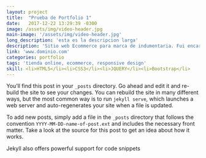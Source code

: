 ```yaml
---
layout: project
title:  "Prueba de Portfolio 1"
date:   2017-12-22 13:29:39 -0300
image: /assets/img/video-header.jpg
main-image: '/assets/img/video-header.jpg'
long_description: 'esta es la descripcion larga'
description: 'Sitio web Ecommerce para marca de indumentaria. Fui encargado del diseño completo del sitio web y de la interfaz. También desarrolle el front end.'
link: 'www.dominio.com'
categories: portfolio
tags: 'tienda online, ecommerce, responsive design'
skill: <li>HTML5</li><li>CSS3</li><li>JQUERY</li><li>Bootstrap</li>
---
```

You’ll find this post in your `_posts` directory. Go ahead and edit it and re-build the site to see your changes. You can rebuild the site in many different ways, but the most common way is to run `jekyll serve`, which launches a web server and auto-regenerates your site when a file is updated.

To add new posts, simply add a file in the `_posts` directory that follows the convention `YYYY-MM-DD-name-of-post.ext` and includes the necessary front matter. Take a look at the source for this post to get an idea about how it works.

Jekyll also offers powerful support for code snippets
